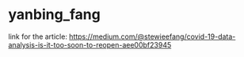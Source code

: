 # yanbing_fang
link for the article:
https://medium.com/@stewieefang/covid-19-data-analysis-is-it-too-soon-to-reopen-aee00bf23945
